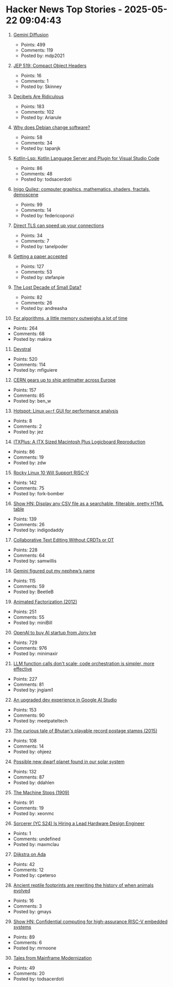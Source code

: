 # Hacker News Top Stories - 2025-05-22 09:04:43

1. [Gemini Diffusion](https://simonwillison.net/2025/May/21/gemini-diffusion/)
   - Points: 499
   - Comments: 119
   - Posted by: mdp2021

2. [JEP 519: Compact Object Headers](https://openjdk.org/jeps/519)
   - Points: 16
   - Comments: 1
   - Posted by: Skinney

3. [Decibels Are Ridiculous](https://lcamtuf.substack.com/p/decibels-are-ridiculous)
   - Points: 183
   - Comments: 102
   - Posted by: Ariarule

4. [Why does Debian change software?](https://blog.liw.fi/posts/2025/why-debian-changes/)
   - Points: 58
   - Comments: 34
   - Posted by: tapanjk

5. [Kotlin-Lsp: Kotlin Language Server and Plugin for Visual Studio Code](https://github.com/Kotlin/kotlin-lsp)
   - Points: 86
   - Comments: 48
   - Posted by: todsacerdoti

6. [Inigo Quilez: computer graphics, mathematics, shaders, fractals, demoscene](https://iquilezles.org/articles/)
   - Points: 99
   - Comments: 14
   - Posted by: federicoponzi

7. [Direct TLS can speed up your connections](https://marc-bowes.com/postgres-direct-tls.html)
   - Points: 34
   - Comments: 7
   - Posted by: tanelpoder

8. [Getting a paper accepted](https://maxwellforbes.com/posts/how-to-get-a-paper-accepted/)
   - Points: 127
   - Comments: 53
   - Posted by: stefanpie

9. [The Lost Decade of Small Data?](https://duckdb.org/2025/05/19/the-lost-decade-of-small-data.html)
   - Points: 82
   - Comments: 26
   - Posted by: andreasha

10. [For algorithms, a little memory outweighs a lot of time](https://www.quantamagazine.org/for-algorithms-a-little-memory-outweighs-a-lot-of-time-20250521/)
   - Points: 264
   - Comments: 68
   - Posted by: makira

11. [Devstral](https://mistral.ai/news/devstral)
   - Points: 520
   - Comments: 114
   - Posted by: mfiguiere

12. [CERN gears up to ship antimatter across Europe](https://arstechnica.com/science/2025/05/cern-gears-up-to-ship-antimatter-across-europe/)
   - Points: 157
   - Comments: 85
   - Posted by: ben_w

13. [Hotspot: Linux `perf` GUI for performance analysis](https://github.com/KDAB/hotspot)
   - Points: 8
   - Comments: 2
   - Posted by: jez

14. [ITXPlus: A ITX Sized Macintosh Plus Logicboard Reproduction](https://68kmla.org/bb/index.php?threads/itxplus-a-itx-sized-macintosh-plus-logicboard-reproduction.49715/)
   - Points: 86
   - Comments: 19
   - Posted by: zdw

15. [Rocky Linux 10 Will Support RISC-V](https://rockylinux.org/news/rockylinux-support-for-riscv)
   - Points: 142
   - Comments: 75
   - Posted by: fork-bomber

16. [Show HN: Display any CSV file as a searchable, filterable, pretty HTML table](https://github.com/derekeder/csv-to-html-table)
   - Points: 139
   - Comments: 26
   - Posted by: indigodaddy

17. [Collaborative Text Editing Without CRDTs or OT](https://mattweidner.com/2025/05/21/text-without-crdts.html)
   - Points: 228
   - Comments: 64
   - Posted by: samwillis

18. [Gemini figured out my nephew’s name](https://blog.nawaz.org/posts/2025/May/gemini-figured-out-my-nephews-name/)
   - Points: 115
   - Comments: 59
   - Posted by: BeetleB

19. [Animated Factorization (2012)](http://www.datapointed.net/visualizations/math/factorization/animated-diagrams/)
   - Points: 251
   - Comments: 55
   - Posted by: miniBill

20. [OpenAI to buy AI startup from Jony Ive](https://www.bloomberg.com/news/articles/2025-05-21/openai-to-buy-apple-veteran-jony-ive-s-ai-device-startup-in-6-5-billion-deal)
   - Points: 729
   - Comments: 976
   - Posted by: minimaxir

21. [LLM function calls don't scale; code orchestration is simpler, more effective](https://jngiam.bearblog.dev/mcp-large-data/)
   - Points: 227
   - Comments: 81
   - Posted by: jngiam1

22. [An upgraded dev experience in Google AI Studio](https://developers.googleblog.com/en/google-ai-studio-native-code-generation-agentic-tools-upgrade/)
   - Points: 153
   - Comments: 90
   - Posted by: meetpateltech

23. [The curious tale of Bhutan's playable record postage stamps (2015)](https://thevinylfactory.com/features/the-curious-tale-of-bhutans-playable-record-postage-stamps/)
   - Points: 108
   - Comments: 14
   - Posted by: ohjeez

24. [Possible new dwarf planet found in our solar system](https://www.minorplanetcenter.net/mpec/K25/K25K47.html)
   - Points: 132
   - Comments: 87
   - Posted by: ddahlen

25. [The Machine Stops (1909)](https://standardebooks.org/ebooks/e-m-forster/short-fiction/text/the-machine-stops)
   - Points: 91
   - Comments: 19
   - Posted by: xeonmc

26. [Sorcerer (YC S24) Is Hiring a Lead Hardware Design Engineer](https://jobs.ashbyhq.com/sorcerer/6beb70de-9956-49b7-8e28-f48ea39efac6)
   - Points: 1
   - Comments: undefined
   - Posted by: maxmclau

27. [Dijkstra on Ada](https://craftofcoding.wordpress.com/2014/04/16/dijkstra-on-ada/)
   - Points: 42
   - Comments: 12
   - Posted by: cpeterso

28. [Ancient reptile footprints are rewriting the history of when animals evolved](https://apnews.com/article/oldest-reptile-footprints-australia-963e3c38c8d5782e7ac20f5405f15f89)
   - Points: 16
   - Comments: 3
   - Posted by: gmays

29. [Show HN: Confidential computing for high-assurance RISC-V embedded systems](https://github.com/IBM/ACE-RISCV)
   - Points: 89
   - Comments: 6
   - Posted by: mrnoone

30. [Tales from Mainframe Modernization](https://oppi.li/posts/tales_from_mainframe_modernization/)
   - Points: 49
   - Comments: 20
   - Posted by: todsacerdoti

